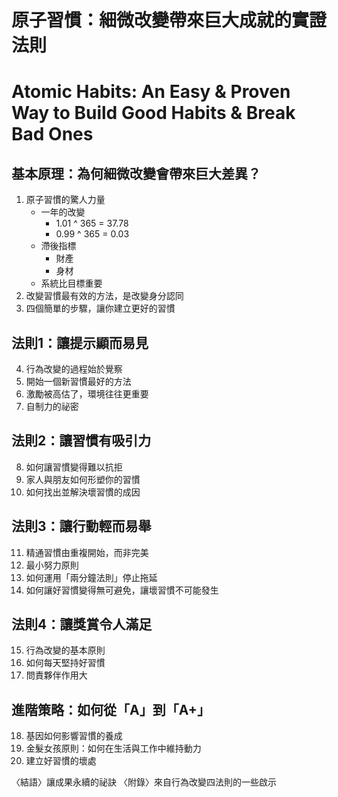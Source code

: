 # 原子習慣：細微改變帶來巨大成就的實證法則
# Atomic Habits: An Easy & Proven Way to Build Good Habits & Break Bad Ones

## 基本原理：為何細微改變會帶來巨大差異？
1. 原子習慣的驚人力量
    - 一年的改變
        - 1.01 ^ 365 = 37.78
        - 0.99 ^ 365 = 0.03
    - 滯後指標
        - 財產
        - 身材
    - 系統比目標重要
2. 改變習慣最有效的方法，是改變身分認同
3. 四個簡單的步驟，讓你建立更好的習慣
 
## 法則1：讓提示顯而易見
4. 行為改變的過程始於覺察
5. 開始一個新習慣最好的方法
6. 激勵被高估了，環境往往更重要
7. 自制力的祕密
 
## 法則2：讓習慣有吸引力
8. 如何讓習慣變得難以抗拒
9. 家人與朋友如何形塑你的習慣
10. 如何找出並解決壞習慣的成因
 
## 法則3：讓行動輕而易舉
11. 精通習慣由重複開始，而非完美
12. 最小努力原則
13. 如何運用「兩分鐘法則」停止拖延
14. 如何讓好習慣變得無可避免，讓壞習慣不可能發生
 
## 法則4：讓獎賞令人滿足
15. 行為改變的基本原則
16. 如何每天堅持好習慣
17. 問責夥伴作用大
 
## 進階策略：如何從「A」到「A+」
18. 基因如何影響習慣的養成
19. 金髮女孩原則：如何在生活與工作中維持動力
20. 建立好習慣的壞處
 
〈結語〉讓成果永續的祕訣
〈附錄〉來自行為改變四法則的一些啟示